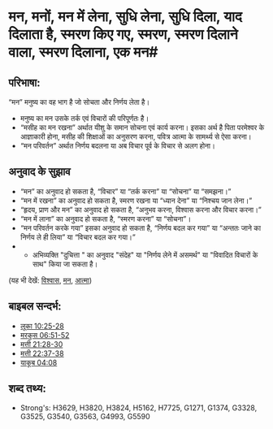 # मन, मनों, मन में लेना, सुधि लेना, सुधि दिला, याद दिलाता है,  स्मरण किए गए, स्मरण, स्मरण दिलाने वाला, स्मरण दिलाना, एक मन#

## परिभाषा: ##

“मन” मनुष्य का वह भाग है जो सोचता और निर्णय लेता है।

* मनुष्य का मन उसके तर्क एवं विचारों की परिपूर्णतः है।
* “मसीह का मन रखना” अर्थात यीशु के समान सोचना एवं कार्य करना। इसका अर्थ है पिता परमेश्वर के आज्ञाकारी होना, मसीह की शिक्षाओं का अनुसरण करना, पवित्र आत्मा के सामर्थ्य से ऐसा करना।
* “मन परिवर्तन” अर्थात निर्णय बदलना या अब विचार पूर्व के विचार से अलग होना। 
 

## अनुवाद के सुझाव ##

* “मन” का अनुवाद हो सकता है, “विचार” या “तर्क करना” या “सोचना” या “समझना।”
* “मन में रखना” का अनुवाद हो सकता है, स्मरण रखना या “ध्यान देना” या “निश्चय जान लेना।” 
* “हृदय, प्राण और मन” का अनुवाद हो सकता है, “अनुभव करना, विश्वास करना और विचार करना।”
* “मन में लाना” का अनुवाद हो सकता है, “स्मरण करना” या “सोचना”।
* “मन परिवर्तन करके गया” इसका अनुवाद हो सकता है, “निर्णय बदल कर गया” या “अन्ततः जाने का निर्णय ले ही लिया” या “विचार बदल कर गया।”
* * अभिव्यक्ति "दुचित्ता " का अनुवाद "संदेह" या "निर्णय लेने में असमर्थ" या "विवादित विचारों के साथ" किया जा सकता है।

(यह भी देखें: [विश्वास](../kt/believe.md), [मन](../kt/heart.md), [आत्मा](../kt/soul.md))

## बाइबल सन्दर्भ: ##

* [लूका 10:25-28](rc://en/tn/help/luk/10/25)
* [मरकुस 06:51-52](rc://en/tn/help/mrk/06/51)
* [मत्ती 21:28-30](rc://en/tn/help/mat/21/28)
* [मत्ती 22:37-38](rc://en/tn/help/mat/22/37)
* [याकूब 04:08](rc://en/tn/help/jms/04/08)

## शब्द तथ्य: ##

* Strong's: H3629, H3820, H3824, H5162, H7725, G1271, G1374, G3328, G3525, G3540, G3563, G4993, G5590
